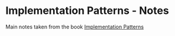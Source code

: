 # Implementation Patterns - Notes

Main notes taken from the book [Implementation Patterns](https://www.amazon.com/dp/0321413091/ref=cm_sw_em_r_mt_dp_U_gkUSEbWM44S2D)
